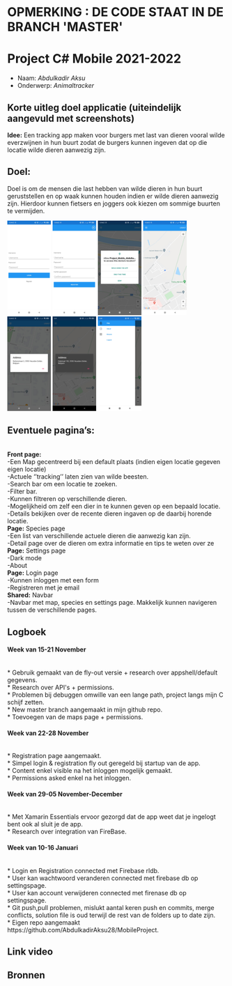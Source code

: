 # OPMERKING : DE CODE STAAT IN DE BRANCH 'MASTER'

# Project C# Mobile 2021-2022
* Naam: *Abdulkadir Aksu*
* Onderwerp: *Animaltracker*
## Korte uitleg doel applicatie (uiteindelijk aangevuld met screenshots)

**Idee:**
Een tracking app maken voor burgers met last van dieren vooral wilde everzwijnen in hun buurt zodat de burgers kunnen ingeven dat op die locatie wilde dieren aanwezig zijn.

## **Doel:**
Doel is om de mensen die last hebben van wilde dieren in hun buurt geruststellen en op waak kunnen houden indien er wilde dieren aanwezig zijn. Hierdoor kunnen fietsers en joggers ook kiezen om sommige buurten te vermijden. 

<p float="left">
    <img src="screenshots/SS5.jpg" width="100"> 
    <img src="screenshots/SS6.jpg" width="100"> 
    <img src="screenshots/SS.jpg" width="100">
    <img src="screenshots/SS1.jpg" width="100"> 
    <img src="screenshots/SS2.jpg" width="100"> 
    <img src="screenshots/SS3.jpg" width="100"> 
    <img src="screenshots/SS4.jpg" width="100">
</p>

## **Eventuele pagina’s:**
</br> **Front page:** 
</br> -Een Map gecentreerd bij een default plaats (indien eigen locatie gegeven eigen locatie)
</br> -Actuele ‘’tracking’’ laten zien van wilde beesten.
</br> -Search bar om een locatie te zoeken.
</br> -Filter bar.
</br> -Kunnen filtreren op verschillende dieren.
</br> -Mogelijkheid om zelf een dier in te kunnen geven op een bepaald locatie.
</br> -Details bekijken over de recente dieren ingaven op de daarbij horende locatie.
</br> **Page:** Species page
</br> -Een list van verschillende actuele dieren die aanwezig kan zijn.
</br> -Detail page over de dieren om extra informatie en tips te weten over ze
</br> **Page:** Settings page
</br> -Dark mode
</br> -About 
</br> **Page:** Login page
</br> -Kunnen inloggen met een form
</br> -Registreren met je email
</br> **Shared:** Navbar
</br> -Navbar met map, species en settings page. Makkelijk kunnen navigeren tussen de verschillende pages.



## Logboek
<h4> Week van 15-21 November </h4>
</br>* Gebruik gemaakt van de fly-out versie + research over appshell/default gegevens.
</br>* Research over API's + permissions.
</br>* Problemen bij debuggen omwille van een lange path, project langs mijn C schijf zetten.
</br>* New master branch aangemaakt in mijn github repo.
</br>* Toevoegen van de maps page + permissions.
<h4> Week van 22-28 November </h4>
</br>* Registration page aangemaakt.
</br>* Simpel login & registration fly out geregeld bij startup van de app.
</br>* Content enkel visible na het inloggen mogelijk gemaakt.
</br>* Permissions asked enkel na het inloggen.
<h4> Week van 29-05 November-December </h4>
</br>* Met Xamarin Essentials ervoor gezorgd dat de app weet dat je ingelogt bent ook al sluit je de app.
</br>* Research over integration van FireBase.
<h4> Week van 10-16 Januari </h4>
</br>* Login en Registration connected met Firebase rldb.
</br>* User kan wachtwoord veranderen connected met firebase db op settingspage.
</br>* User kan account verwijderen connected met firenase db op settingspage.
</br>* Git push,pull problemen, mislukt aantal keren push en commits, merge conflicts, solution file is oud terwijl de rest van de folders up to date zijn.
</br>* Eigen repo aangemaakt https://github.com/AbdulkadirAksu28/MobileProject.

## Link video
## Bronnen

